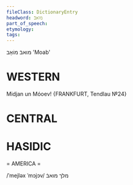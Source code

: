 ```yaml
---
fileClass: DictionaryEntry
headword: מואבֿ
part_of_speech: 
etymology: 
tags: 
---
```

מואבֿ
מוֹאָב
'Moab'

WESTERN
========

Midjan un Móoev!
{FRANKFURT, Tendlau №24}

CENTRAL
========

HASIDIC
=======
= AMERICA = 

/ˈmejləx ˈmɔjɔv/ מלך מואבֿ